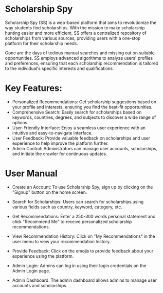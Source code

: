 # Scholarship Spy
Scholarship Spy (SS) is a web-based platform that aims to revolutionize the way students find scholarships. With the mission to make scholarship hunting easier and more efficient, SS offers a centralized repository of scholarships from various sources, providing users with a one-stop platform for their scholarship needs.

Gone are the days of tedious manual searches and missing out on suitable opportunities. SS employs advanced algorithms to analyze users' profiles and preferences, ensuring that each scholarship recommendation is tailored to the individual's specific interests and qualifications.

# Key Features:

* Personalized Recommendations: Get scholarship suggestions based on your profile and interests, ensuring you find the best-fit opportunities.
* Comprehensive Search: Easily search for scholarships based on keywords, countries, degrees, and subjects to discover a wide range of options.
* User-Friendly Interface: Enjoy a seamless user experience with an intuitive and easy-to-navigate interface.
* User Feedback: Provide valuable feedback on scholarships and user experience to help improve the platform further.
* Admin Control: Administrators can manage user accounts, scholarships, and initiate the crawler for continuous updates.


# User Manual

* Create an Account: To use Scholarship Spy, sign up by clicking on the "Signup" button on the home screen.

* Search for Scholarships: Users can search for scholarships using various fields such as country, keyword, category, etc.

* Get Recommendations: Enter a 250-300 words personal statement and click "Recommend Me" to receive personalized scholarship recommendations.

* View Recommendation History: Click on "My Recommendations" in the user menu to view your recommendation history.

* Provide Feedback: Click on the emojis to provide feedback about your experience using the platform.

* Admin Login: Admins can log in using their login credentials on the Admin Login page.

* Admin Dashboard: The admin dashboard allows admins to manage user accounts and scholarships.
